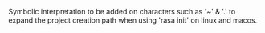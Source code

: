 Symbolic interpretation to be added on characters such as '~' & '.' to expand the project creation path when using 'rasa init' on linux and macos.